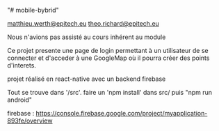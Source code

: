 "# mobile-bybrid"

matthieu.werth@epitech.eu
theo.richard@epitech.eu

Nous n'avions pas assisté au cours inhérent au module

Ce projet presente une page de login permettant à un utilisateur de se connecter et d'acceder à une GoogleMap où il pourra créer des points d'interets.

projet réalisé en react-native avec un backend firebase

Tout se trouve dans '/src'.
faire un 'npm install' dans src/ puis "npm run android"

firebase : https://console.firebase.google.com/project/myapplication-893fe/overview
